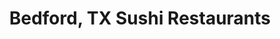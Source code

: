 ---
layout: city
title: Bedford, TX Sushi Restaurants
permalink: /texas/bedford/
stateAbbr: TX
stateName: Texas
cityName: Bedford

---